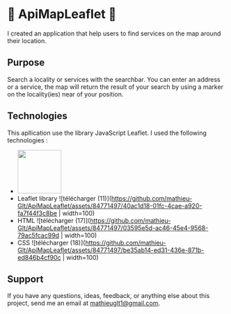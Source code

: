 # 🚀 ApiMapLeaflet 🚀
I created an application that help users to find services on the map around their location.  

## Purpose
Search a locality or services with the searchbar. You can enter an address or a service, the map will return the result of your search by using a marker on the locality(ies) near of your position.

## Technologies
This apllication use the library JavaScript Leaflet. I used the following technologies :

- <img src="https://leafletjs.com/docs/images/logo.png" width="100" />
- Leaflet library ![télécharger (11)](https://github.com/mathieu-Glt/ApiMapLeaflet/assets/84771497/40ac1d18-01fc-4cae-a920-fa7f44f3c8be | width=100)
- HTML ![télécharger (17)](https://github.com/mathieu-Glt/ApiMapLeaflet/assets/84771497/03595e5d-ac46-45e4-9568-79ac5fcac99d | width=100) 
- CSS ![télécharger (18)](https://github.com/mathieu-Glt/ApiMapLeaflet/assets/84771497/be35ab14-ed31-436e-871b-ed846b4cf90c | width=100)


## Support
If you have any questions, ideas, feedback, or anything else about this project, send me an email at mathieuglt1@gmail.com.
